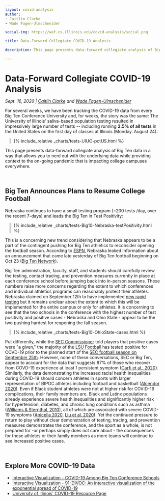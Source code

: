 ```yaml
---
layout: covid-analysis
author:
- Caitlin Clarke
- Wade Fagen-Ulmschneider

social-img: https://waf.cs.illinois.edu/covid-analysis/social.png

title: Data-Forward Collegiate COVID-19 Analysis

description: This page presents data-forward collegiate analysis of Big-10 data in a way that allows you to nerd out with the underlying data while providing context to the on-going pandemic that is impacting college campuses everywhere.

---
```


<link rel="stylesheet" href="css.css">

<h1 style="margin-bottom: 0px">Data-Forward Collegiate COVID-19 Analysis</h1>
<p>
  <i>
  Sept. 16, 2020 | <a href="https://sociology.illinois.edu/directory/profile/vitosky">Caitlin Clarke</a> and <a href="https://waf.cs.illinois.edu/">Wade Fagen-Ulmschenider</a>
  </i>
</p>

For several weeks, we have been tracking the COVID-19 data from every Big Ten Conference University and, for weeks, the story was the same: The University of Illinois’ saliva-based population testing resulted in impressively large number of tests -- including running **2.5% of all tests** in the United States on the first day of classes at Illinois (Monday. August 24):


<div style="margin-left: 3%; margin-right: 5%; padding-left: 2%;  border-left: solid 2px hsl(173, 30%, 20%); ">
{% include_relative _charts/tests-UIUC-pctUS.html %}
</div>

This page presents data-forward collegiate analysis of Big Ten data in a way that allows you to nerd out with the underlying data while providing context to the on-going pandemic that is impacting college campuses everywhere.

<br>

## Big Ten Announces Plans to Resume College Football

Nebraska continues to have a small testing program (~200 tests /day, over the recent 7-days) and leads the Big Ten in Test Positivity:

<div style="margin-left: 3%; margin-right: 5%; padding-left: 2%;  border-left: solid 2px hsl(173, 30%, 20%); ">
<div id="sizer"></div>
{% include_relative _charts/tests-Big10-Nebraska-testPositivity.html %}
</div>

This is a concerning new trend considering that Nebraska appears to be a part of the contingent pushing for Big Ten athletics to reconsider opening the football season. According to [ESPN](https://www.espn.com/college-football/story/_/id/29036650/the-coronavirus-college-sports-ncaa-reopening-plans-latest-news-program-cuts-more), Nebraska leaked information about an announcement that came late yesterday of Big Ten football beginning on Oct 23 ([Big Ten Network](https://bigten.org/news/2020/9/16/the-big-ten-conference-adopts-stringent-medical-protocols-football-season-to-resume-october-23-24-2020.aspx)).

Big Ten administration, faculty, staff, and students should carefully review the testing, contact tracing, and prevention measures currently in place at each conference school before jumping back into in-person seasons. These numbers raise more concerns regarding the extent to which conferences and individual athletics programs can reasonably protect their athletes. Nebraska claimed on September 12th to have implemented [new rapid testing](https://saturdaytradition.com/nebraska-football/report-nebraska-secures-own-rapid-response-covid-19-tests/) but it remains unclear about the extent to which this will be implemented for the entire campus or only for athletes. It is concerning to see that the two schools in the conference with the highest number of test positivity and positive cases - Nebraska and Ohio State - appear to be the two pushing hardest for reopening the fall season.

<div style="margin-left: 3%; margin-right: 5%; padding-left: 2%;  border-left: solid 2px hsl(173, 30%, 20%); ">
{% include_relative _charts/tests-Big10-OhioState-cases.html %}
</div>

Put differently, while the [SEC Commissioner](https://www.espn.com/college-football/story/_/id/29578644/sec-tells-football-players-positive-coronavirus-tests-all-teams-given) told players that positive cases were "a given," the majority of the [LSU Football](https://www.espn.com/college-football/story/_/id/29892180/lsu-coach-ed-orgeron-most-team-contracted-coronavirus) has tested positive for COVD-19 prior to the planned start of the [SEC football season on September 25th](https://www.secsports.com/article/29682732/sec-announces-new-2020-football-schedule#:~:text=Last%20month%2C%20the%20SEC%20established,developments%20related%20to%20COVID%2D19.). However, none of these conversations, SEC or Big Ten, appear to account for the data that suggests 87% of those who recover from COVD-19 experience at least 1 persistent symptom ([Carfi et al., 2020](https://jamanetwork.com/journals/jama/fullarticle/2768351)). Similarly, the data demonstrating the increased racial health inequalities during COVID-19 should concern athletes in sports with larger representation of BIPOC athletes including football and basketball ([Alcendor 2020](https://www.mdpi.com/2077-0383/9/8/2442)). Even if Black student athletes were not at higher risk for COVID-19 complications, their family members are. Black and Latinx populations already experience severe health inequalities and significantly higher risk for hypertension, diabetes, and chronic lung conditions such as asthma ([Williams & Sternthal, 2010](https://journals.sagepub.com/doi/abs/10.1177/0022146510383838)), all of which are associated with severe COVID-19 symptoms ([Apicella 2020](https://www.mdpi.com/2077-0383/9/8/2442), [Liu et al. 2020](https://www.thelancet.com/journals/eclinm/article/PIIS2589-5370(20)30215-7/fulltext)).  Yet the continued pressure to return to play without clear demonstration of testing, tracing, and prevention measures demonstrates the conference, and the sport as a whole, is not prepared for -or perhaps simply does not care about - the consequences for these athletes or their family members as more teams will continue to see increased positive cases. 

<br>

## Explore More COVID-19 Data

- [Interactive Visualization - COVID-19 Among Big Ten Conference Schools](https://waf.cs.illinois.edu/covid-19/)
- [Interactive Visualization - 91-DIVOC: An interactive visualization of the exponential spread of COVID-19](https://91-divoc.com/pages/covid-visualization/)
- [University of Illinois' COVID-19 Resource Page](https://covid19.illinois.edu/)



<script defer src="https://code.jquery.com/jquery-3.5.1.min.js" integrity="sha256-9/aliU8dGd2tb6OSsuzixeV4y/faTqgFtohetphbbj0=" crossorigin="anonymous"></script>
<script defer src="https://cdn.jsdelivr.net/npm/lodash@4.17.19/lodash.min.js" integrity="sha256-Jvh9+A4HNbbWsWl1Dw7kAzNsU3y8elGIjLnUSUNMtLg=" crossorigin="anonymous"></script>
<script defer src="https://d3js.org/d3.v5.min.js" crossorigin="anonymous"></script>

<script defer src="/static/js/d3-tip.js"></script>
<script defer src="src/updated.js"></script>
<script defer src="src/vis.js"></script>
<script defer src="src/vis2.js"></script>
